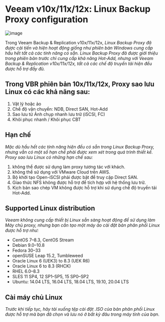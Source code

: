 # Veeam v10x/11x/12x: Linux Backup Proxy configuration

![image](https://github.com/PhDLeToanThang/veeambackup/assets/106635733/ba0ea905-ddff-4fe8-8547-d0df3c5ffc50)

Trong Veeam Backup & Replication v10x/11x/12x, 
_Linux Backup Proxy đã được cải tiến và hiện hoạt động giống như phiên bản Windows cung cấp hầu hết tất cả các tính năng có sẵn.
Linux Backup Proxy đã được giới thiệu trong phiên bản trước chỉ cung cấp khả năng Hot-Add, 
nhưng với Veeam Backup & Replication v10x/11x/12x, tất cả các chế độ truyền tải hiện đều được hỗ trợ đầy đủ._

## Trong VBR phiên bản 10x/11x/12x, Proxy sao lưu Linux có các khả năng sau:

1. Vật lý hoặc ảo
1. Chế độ vận chuyển: NDB, Direct SAN, Hot-Add
1. Sao lưu từ Ảnh chụp nhanh lưu trữ (iSCSI, FC)
1. Khôi phục nhanh / Khôi phục CBT

## Hạn chế

_Mặc dù hầu hết các tính năng hiện đều có sẵn trong Linux Backup Proxy, nhưng vẫn có một số hạn chế phải được xem xét trong quá trình thiết kế. 
Proxy sao lưu Linux có những hạn chế sau:_

1. không thể được sử dụng làm proxy tương tác với khách.
1. không thể sử dụng với VMware Cloud trên AWS.
1. Bộ khởi tạo Open-iSCSI phải được bật để truy cập Direct SAN.
1. Giao thức NFS không được hỗ trợ để tích hợp với hệ thống lưu trữ.
1. Kịch bản sao chép VM không được hỗ trợ khi sử dụng chế độ truyền tải Hot-Add.

## Supported Linux distribution
_Veeam không cung cấp thiết bị Linux sẵn sàng hoạt động để sử dụng làm Máy chủ proxy, nhưng bạn cần tạo một máy ảo cài đặt bản phân phối Linux được hỗ trợ như:_

- CentOS 7–8.3, CentOS Stream
- Debian 9.0–10.8
- Fedora 30–33
- openSUSE Leap 15.2, Tumbleweed
- Oracle Linux 6 (UEK3) to 8.3 (UEK R6)
- Oracle Linux 6 to 8.3 (RHCK)
- RHEL 6.0–8.3
- SLES 11 SP4, 12 SP1–SP5, 15 SP0–SP2
- Ubuntu: 14.04 LTS, 16.04 LTS, 18.04 LTS, 19.10, 20.04 LTS
 
## Cài máy chủ Linux
_Trước khi tiếp tục, hãy tải xuống tệp cài đặt .ISO của bản phân phối Linux được hỗ trợ mà bạn đã chọn và lưu nó ở bất kỳ đâu trong máy tính của bạn._

